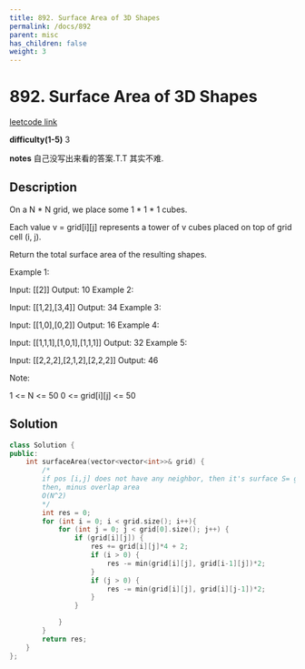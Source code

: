 ```yaml
---
title: 892. Surface Area of 3D Shapes
permalink: /docs/892
parent: misc
has_children: false
weight: 3
---
```

# 892. Surface Area of 3D Shapes
[leetcode link](https://leetcode.com/problems/surface-area-of-3d-shapes/)

**difficulty(1-5)** 
3

**notes** 
自己没写出来看的答案.T.T 其实不难.

## Description
On a N * N grid, we place some 1 * 1 * 1 cubes.

Each value v = grid[i][j] represents a tower of v cubes placed on top of grid cell (i, j).

Return the total surface area of the resulting shapes.

 

Example 1:

Input: [[2]]
Output: 10
Example 2:

Input: [[1,2],[3,4]]
Output: 34
Example 3:

Input: [[1,0],[0,2]]
Output: 16
Example 4:

Input: [[1,1,1],[1,0,1],[1,1,1]]
Output: 32
Example 5:

Input: [[2,2,2],[2,1,2],[2,2,2]]
Output: 46
 

Note:

1 <= N <= 50
0 <= grid[i][j] <= 50


## Solution
```c++
class Solution {
public:
    int surfaceArea(vector<vector<int>>& grid) {
        /*
        if pos [i,j] does not have any neighbor, then it's surface S= grid[i][j]*4 + 2
        then, minus overlap area
        O(N^2)
        */
        int res = 0;
        for (int i = 0; i < grid.size(); i++){
            for (int j = 0; j < grid[0].size(); j++) {
                if (grid[i][j]) {
                    res += grid[i][j]*4 + 2;
                    if (i > 0) {
                        res -= min(grid[i][j], grid[i-1][j])*2;
                    }
                    if (j > 0) {
                        res -= min(grid[i][j], grid[i][j-1])*2;
                    }
                }

            }
        }
        return res;
    }
};
``` 

<!-- 
Default label
{: .label }

Blue label
{: .label .label-blue }

Stable
{: .label .label-green }

New release
{: .label .label-purple }

Coming soon
{: .label .label-yellow }

Deprecated
{: .label .label-red } -->
